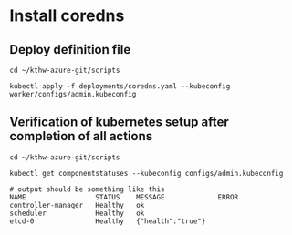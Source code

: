 # Install coredns

## Deploy definition file
```
cd ~/kthw-azure-git/scripts

kubectl apply -f deployments/coredns.yaml --kubeconfig worker/configs/admin.kubeconfig
```

## Verification of kubernetes setup after completion of all actions
```
cd ~/kthw-azure-git/scripts

kubectl get componentstatuses --kubeconfig configs/admin.kubeconfig

# output should be something like this
NAME                 STATUS    MESSAGE             ERROR
controller-manager   Healthy   ok
scheduler            Healthy   ok
etcd-0               Healthy   {"health":"true"}
```